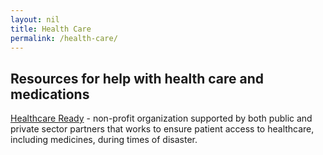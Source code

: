 ```yaml
---
layout: nil
title: Health Care
permalink: /health-care/
---
```


## Resources for help with health care and medications

[Healthcare Ready](https://www.healthcareready.org/florence) - non-profit organization supported by both public and private sector partners that works to ensure patient access to healthcare, including medicines, during times of disaster.